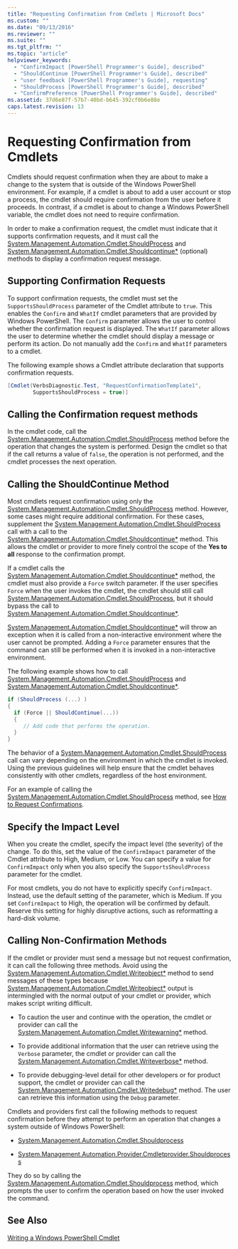```yaml
---
title: "Requesting Confirmation from Cmdlets | Microsoft Docs"
ms.custom: ""
ms.date: "09/13/2016"
ms.reviewer: ""
ms.suite: ""
ms.tgt_pltfrm: ""
ms.topic: "article"
helpviewer_keywords:
  - "ConfirmImpact [PowerShell Programmer's Guide], described"
  - "ShouldContinue [PowerShell Programmer's Guide], described"
  - "user feedback [PowerShell Programmer's Guide], requesting"
  - "ShouldProcess [PowerShell Programmer's Guide], described"
  - "ConfirmPreference [PowerShell Programmer's Guide], described"
ms.assetid: 37d6e87f-57b7-40bd-b645-392cf0b6e88e
caps.latest.revision: 13
---
```

# Requesting Confirmation from Cmdlets

Cmdlets should request confirmation when they are about to make a change to the system that is outside of the Windows PowerShell environment. For example, if a cmdlet is about to add a user account or stop a process, the cmdlet should require confirmation from the user before it proceeds. In contrast, if a cmdlet is about to change a Windows PowerShell variable, the cmdlet does not need to require confirmation.

In order to make a confirmation request, the cmdlet must indicate that it supports confirmation requests, and it must call the [System.Management.Automation.Cmdlet.ShouldProcess](/dotnet/api/System.Management.Automation.Cmdlet.ShouldProcess) and [System.Management.Automation.Cmdlet.Shouldcontinue*](/dotnet/api/System.Management.Automation.Cmdlet.ShouldContinue) (optional) methods to display a confirmation request message.

## Supporting Confirmation Requests

To support confirmation requests, the cmdlet must set the `SupportsShouldProcess` parameter of the Cmdlet attribute to `true`. This enables the `Confirm` and `WhatIf` cmdlet parameters that are provided by Windows PowerShell. The `Confirm` parameter allows the user to control whether the confirmation request is displayed. The `WhatIf` parameter allows the user to determine whether the cmdlet should display a message or perform its action. Do not manually add the `Confirm` and `WhatIf` parameters to a cmdlet.

The following example shows a Cmdlet attribute declaration that supports confirmation requests.

```csharp
[Cmdlet(VerbsDiagnostic.Test, "RequestConfirmationTemplate1",
        SupportsShouldProcess = true)]
```

## Calling the Confirmation request methods

In the cmdlet code, call the [System.Management.Automation.Cmdlet.ShouldProcess](/dotnet/api/System.Management.Automation.Cmdlet.ShouldProcess) method before the operation that changes the system is performed. Design the cmdlet so that if the call returns a value of `false`, the operation is not performed, and the cmdlet processes the next operation.

## Calling the ShouldContinue Method

Most cmdlets request confirmation using only the [System.Management.Automation.Cmdlet.ShouldProcess](/dotnet/api/System.Management.Automation.Cmdlet.ShouldProcess) method. However, some cases might require additional confirmation. For these cases, supplement the [System.Management.Automation.Cmdlet.ShouldProcess](/dotnet/api/System.Management.Automation.Cmdlet.ShouldProcess) call with a call to the [System.Management.Automation.Cmdlet.Shouldcontinue*](/dotnet/api/System.Management.Automation.Cmdlet.ShouldContinue) method. This allows the cmdlet or provider to more finely control the scope of the **Yes to all** response to the confirmation prompt.

If a cmdlet calls the [System.Management.Automation.Cmdlet.Shouldcontinue*](/dotnet/api/System.Management.Automation.Cmdlet.ShouldContinue) method, the cmdlet must also provide a `Force` switch parameter. If the user specifies `Force` when the user invokes the cmdlet, the cmdlet should still call [System.Management.Automation.Cmdlet.ShouldProcess](/dotnet/api/System.Management.Automation.Cmdlet.ShouldProcess), but it should bypass the call to [System.Management.Automation.Cmdlet.Shouldcontinue*](/dotnet/api/System.Management.Automation.Cmdlet.ShouldContinue).

[System.Management.Automation.Cmdlet.Shouldcontinue*](/dotnet/api/System.Management.Automation.Cmdlet.ShouldContinue) will throw an exception when it is called from a non-interactive environment where the user cannot be prompted. Adding a `Force` parameter ensures that the command can still be performed when it is invoked in a non-interactive environment.

The following example shows how to call [System.Management.Automation.Cmdlet.ShouldProcess](/dotnet/api/System.Management.Automation.Cmdlet.ShouldProcess) and [System.Management.Automation.Cmdlet.Shouldcontinue*](/dotnet/api/System.Management.Automation.Cmdlet.ShouldContinue).

```csharp
if (ShouldProcess (...) )
{
  if (Force || ShouldContinue(...))
  {
     // Add code that performs the operation.
  }
}
```

The behavior of a [System.Management.Automation.Cmdlet.ShouldProcess](/dotnet/api/System.Management.Automation.Cmdlet.ShouldProcess) call can vary depending on the environment in which the cmdlet is invoked. Using the previous guidelines will help ensure that the cmdlet behaves consistently with other cmdlets, regardless of the host environment.

For an example of calling the [System.Management.Automation.Cmdlet.ShouldProcess](/dotnet/api/System.Management.Automation.Cmdlet.ShouldProcess) method, see [How to Request Confirmations](./how-to-request-confirmations.md).

## Specify the Impact Level

When you create the cmdlet, specify the impact level (the severity) of the change. To do this, set the value of the `ConfirmImpact` parameter of the Cmdlet attribute to High, Medium, or Low. You can specify a value for `ConfirmImpact` only when you also specify the `SupportsShouldProcess` parameter for the cmdlet.

For most cmdlets, you do not have to explicitly specify `ConfirmImpact`.  Instead, use the default setting of the parameter, which is Medium. If you set `ConfirmImpact` to High, the operation will be confirmed by default. Reserve this setting for highly disruptive actions, such as reformatting a hard-disk volume.

## Calling Non-Confirmation Methods

If the cmdlet or provider must send a message but not request confirmation, it can call the following three methods. Avoid using the [System.Management.Automation.Cmdlet.Writeobject*](/dotnet/api/System.Management.Automation.Cmdlet.WriteObject) method to send messages of these types because [System.Management.Automation.Cmdlet.Writeobject*](/dotnet/api/System.Management.Automation.Cmdlet.WriteObject) output is intermingled with the normal output of your cmdlet or provider, which makes script writing difficult.

- To caution the user and continue with the operation, the cmdlet or provider can call the [System.Management.Automation.Cmdlet.Writewarning*](/dotnet/api/System.Management.Automation.Cmdlet.WriteWarning) method.

- To provide additional information that the user can retrieve using the `Verbose` parameter, the cmdlet or provider can call the [System.Management.Automation.Cmdlet.Writeverbose*](/dotnet/api/System.Management.Automation.Cmdlet.WriteVerbose) method.

- To provide debugging-level detail for other developers or for product support, the cmdlet or provider can call the [System.Management.Automation.Cmdlet.Writedebug*](/dotnet/api/System.Management.Automation.Cmdlet.WriteDebug) method. The user can retrieve this information using the `Debug` parameter.

Cmdlets and providers first call the following methods to request confirmation before they attempt to perform an operation that changes a system outside of Windows PowerShell:

- [System.Management.Automation.Cmdlet.Shouldprocess](/dotnet/api/System.Management.Automation.Cmdlet.ShouldProcess)

- [System.Management.Automation.Provider.Cmdletprovider.Shouldprocess](/dotnet/api/System.Management.Automation.Provider.CmdletProvider.ShouldProcess)

They do so by calling the [System.Management.Automation.Cmdlet.Shouldprocess](/dotnet/api/System.Management.Automation.Cmdlet.ShouldProcess) method, which prompts the user to confirm the operation based on how the user invoked the command.

## See Also

[Writing a Windows PowerShell Cmdlet](./writing-a-windows-powershell-cmdlet.md)

